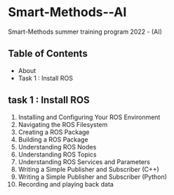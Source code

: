 # Smart-Methods--AI
Smart-Methods summer training program 2022 - (AI)

## Table of Contents
- About
- Task 1 : Install ROS
## task 1 : Install ROS
1. Installing and Configuring Your ROS Environment
2. Navigating the ROS Filesystem
3. Creating a ROS Package
4. Building a ROS Package
5. Understanding ROS Nodes
6. Understanding ROS Topics
7. Understanding ROS Services and Parameters
8. Writing a Simple Publisher and Subscriber (C++)
9. Writing a Simple Publisher and Subscriber (Python)
10. Recording and playing back data

